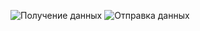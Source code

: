 ![Получение данных](https://github.com/user-attachments/assets/13b22024-c456-425a-a5b3-72cb26520c06)
![Отправка данных](https://github.com/user-attachments/assets/bcbbdc57-982e-4c35-aa30-bd1f6816d9ee)

